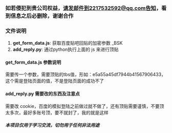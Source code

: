 ﻿### 如若侵犯到贵公司权益，请发邮件到2217532592@qq.com告知，看到信息之后必删除，谢谢合作

### 文件说明
1. **get_form_data.js**: 获取百度贴吧回贴的加密参数 _BSK
2. **add_reply.py**: 通过python执行上面的 js 来进行顶贴

#### get_form_data.js 参数说明
需要传一个参数，需要顶贴的tbs值，形如：e5a55a45df7944b41567906433，这个需是登陆页面的值，不是登陆页面的成功不了

#### add_reply.py 需要改的东西及注意点
需要改 cookie，百度的模拟登陆之前做过就不做了，还有顶贴需要谨慎，不要顶太多次，最好多账号顶，要不就封了，我的就是这样


##### 本项目仅用于学习交流，切勿用于任何非法用途